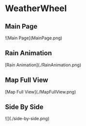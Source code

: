 <h1> WeatherWheel </h1>

<h2>Main Page</h2>
![Main Page](MainPage.png)

<h2>Rain Animation</h2>
[Rain Animation](./RainAnimation.png)

<h2>Map Full View</h2>
[Map Full View](./MapFullView.png)

<h2>Side By Side</h2>
![](./side-by-side.png)


